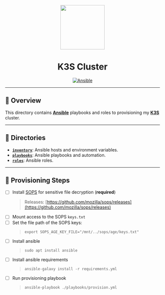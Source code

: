 <div align="center">

<img src="https://simpleicons.org/icons/k3s.svg" width="144px" height="144px"/>

# K3S Cluster
[![Ansible](https://img.shields.io/badge/ansible-%231A1918.svg?style=for-the-badge&logo=ansible&logoColor=white)](https://ansible.com/)

</div>

---

## 📖 Overview
This directory contains [__Ansible__](https://ansible.com) playbooks and roles to provisioning my [__K3S__](https://k3s.io/) cluster.

---

## 📁 Directories
- [__`inventory`__](./inventory/): Ansible hosts and environment variables.
- [__`playbooks`__](./playbooks/): Ansible playbooks and automation.
- [__`roles`__](./playbooks/): Ansible roles.

---

## 🏁 Provisioning Steps
- [ ] Install [SOPS](https://github.com/mozilla/sops) for sensitive file decryption (**required**)
  > Releases: [https://github.com/mozilla/sops/releases](https://github.com/mozilla/sops/releases)
- [ ] Mount access to the SOPS `keys.txt`
- [ ] Set the file path of the SOPS keys:
  > `export SOPS_AGE_KEY_FILE="/mnt/../sops/age/keys.txt"`
- [ ] Install ansible
  > `sudo apt install ansible`
- [ ] Install ansible requirements
  > `ansible-galaxy install -r requirements.yml`
- [ ] Run provisioning playbook
  > `ansible-playbook ./playbooks/provision.yml`

